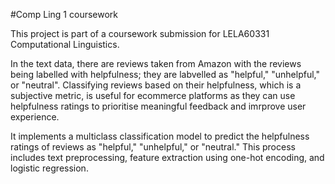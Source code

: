#Comp Ling 1 coursework

This project is part of a coursework submission for LELA60331 Computational Linguistics. 

In the text data, there are reviews taken from Amazon with the reviews being labelled with helpfulness; they are labvelled as "helpful," "unhelpful," or "neutral". Classifying reviews based on their helpfulness, which is a subjective metric, is useful for ecommerce platforms as they can use helpfulness ratings to prioritise meaningful feedback and imrprove user experience. 

It implements a multiclass classification model to predict the helpfulness ratings of reviews as "helpful," "unhelpful," or "neutral." This process includes text preprocessing, feature extraction using one-hot encoding, and logistic regression.
